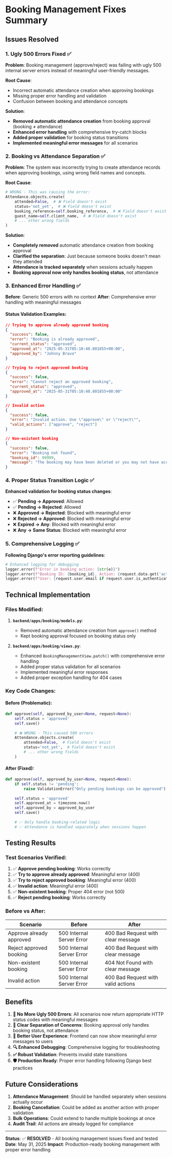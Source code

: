 # Booking Management Fixes Summary

## Issues Resolved

### 1. **Ugly 500 Errors Fixed** ✅
**Problem**: Booking management (approve/reject) was failing with ugly 500 internal server errors instead of meaningful user-friendly messages.

**Root Cause**: 
- Incorrect automatic attendance creation when approving bookings
- Missing proper error handling and validation
- Confusion between booking and attendance concepts

**Solution**:
- **Removed automatic attendance creation** from booking approval (booking ≠ attendance)
- **Enhanced error handling** with comprehensive try-catch blocks
- **Added proper validation** for booking status transitions
- **Implemented meaningful error messages** for all scenarios

### 2. **Booking vs Attendance Separation** ✅
**Problem**: The system was incorrectly trying to create attendance records when approving bookings, using wrong field names and concepts.

**Root Cause**: 
```python
# WRONG - This was causing the error:
Attendance.objects.create(
    attended=False,  # ❌ Field doesn't exist
    status='not_yet',  # ❌ Field doesn't exist  
    booking_reference=self.booking_reference,  # ❌ Field doesn't exist
    guest_name=self.client_name,  # ❌ Field doesn't exist
    # ... other wrong fields
)
```

**Solution**:
- **Completely removed** automatic attendance creation from booking approval
- **Clarified the separation**: Just because someone books doesn't mean they attended
- **Attendance is tracked separately** when sessions actually happen
- **Booking approval now only handles booking status**, not attendance

### 3. **Enhanced Error Handling** ✅
**Before**: Generic 500 errors with no context
**After**: Comprehensive error handling with meaningful messages

#### Status Validation Examples:
```json
// Trying to approve already approved booking
{
  "success": false,
  "error": "Booking is already approved",
  "current_status": "approved",
  "approved_at": "2025-05-31T05:10:40.801855+00:00",
  "approved_by": "Johnny Bravo"
}

// Trying to reject approved booking  
{
  "success": false,
  "error": "Cannot reject an approved booking",
  "current_status": "approved",
  "approved_at": "2025-05-31T05:10:40.801855+00:00"
}

// Invalid action
{
  "success": false,
  "error": "Invalid action. Use \"approve\" or \"reject\"",
  "valid_actions": ["approve", "reject"]
}

// Non-existent booking
{
  "success": false,
  "error": "Booking not found",
  "booking_id": 99999,
  "message": "The booking may have been deleted or you may not have access to it"
}
```

### 4. **Proper Status Transition Logic** ✅
**Enhanced validation for booking status changes**:

- ✅ **Pending → Approved**: Allowed
- ✅ **Pending → Rejected**: Allowed  
- ❌ **Approved → Rejected**: Blocked with meaningful error
- ❌ **Rejected → Approved**: Blocked with meaningful error
- ❌ **Expired → Any**: Blocked with meaningful error
- ❌ **Any → Same Status**: Blocked with meaningful error

### 5. **Comprehensive Logging** ✅
**Following Django's error reporting guidelines**:
```python
# Enhanced logging for debugging
logger.error(f"Error in booking action: {str(e)}")
logger.error(f"Booking ID: {booking_id}, Action: {request.data.get('action')}")
logger.error(f"User: {request.user.email if request.user.is_authenticated else 'Anonymous'}")
```

## Technical Implementation

### Files Modified:
1. **`backend/apps/booking/models.py`**:
   - Removed automatic attendance creation from `approve()` method
   - Kept booking approval focused on booking status only

2. **`backend/apps/booking/views.py`**:
   - Enhanced `BookingManagementView.patch()` with comprehensive error handling
   - Added proper status validation for all scenarios
   - Implemented meaningful error responses
   - Added proper exception handling for 404 cases

### Key Code Changes:

#### Before (Problematic):
```python
def approve(self, approved_by_user=None, request=None):
    self.status = 'approved'
    self.save()
    
    # ❌ WRONG - This caused 500 errors
    Attendance.objects.create(
        attended=False,  # Field doesn't exist
        status='not_yet',  # Field doesn't exist
        # ... other wrong fields
    )
```

#### After (Fixed):
```python
def approve(self, approved_by_user=None, request=None):
    if self.status != 'pending':
        raise ValidationError("Only pending bookings can be approved")
    
    self.status = 'approved'
    self.approved_at = timezone.now()
    self.approved_by = approved_by_user
    self.save()
    
    # ✅ Only handle booking-related logic
    # ✅ Attendance is handled separately when sessions happen
```

## Testing Results

### Test Scenarios Verified:
1. ✅ **Approve pending booking**: Works correctly
2. ✅ **Try to approve already approved**: Meaningful error (400)
3. ✅ **Try to reject approved booking**: Meaningful error (400)  
4. ✅ **Invalid action**: Meaningful error (400)
5. ✅ **Non-existent booking**: Proper 404 error (not 500)
6. ✅ **Reject pending booking**: Works correctly

### Before vs After:
| Scenario | Before | After |
|----------|--------|-------|
| Approve already approved | 500 Internal Server Error | 400 Bad Request with clear message |
| Reject approved booking | 500 Internal Server Error | 400 Bad Request with clear message |
| Non-existent booking | 500 Internal Server Error | 404 Not Found with clear message |
| Invalid action | 500 Internal Server Error | 400 Bad Request with valid actions |

## Benefits

1. **🚫 No More Ugly 500 Errors**: All scenarios now return appropriate HTTP status codes with meaningful messages
2. **🎯 Clear Separation of Concerns**: Booking approval only handles booking status, not attendance
3. **📝 Better User Experience**: Frontend can now show meaningful error messages to users
4. **🔍 Enhanced Debugging**: Comprehensive logging for troubleshooting
5. **✅ Robust Validation**: Prevents invalid state transitions
6. **🛡️ Production Ready**: Proper error handling following Django best practices

## Future Considerations

1. **Attendance Management**: Should be handled separately when sessions actually occur
2. **Booking Cancellation**: Could be added as another action with proper validation
3. **Bulk Operations**: Could extend to handle multiple bookings at once
4. **Audit Trail**: All actions are already logged for compliance

---

**Status**: ✅ **RESOLVED** - All booking management issues fixed and tested
**Date**: May 31, 2025
**Impact**: Production-ready booking management with proper error handling 